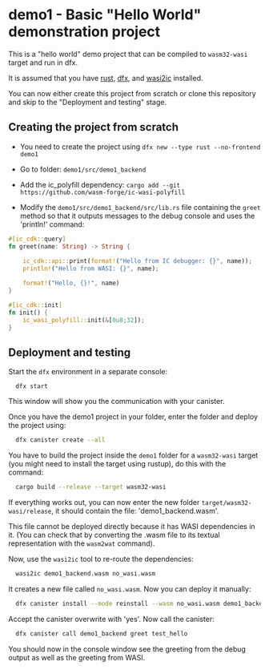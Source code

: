 # demo1 - Basic "Hello World" demonstration project

This is a "hello world" demo project that can be compiled to `wasm32-wasi` target and run in dfx.

It is assumed that you have [rust](https://doc.rust-lang.org/book/ch01-01-installation.html), [dfx](https://internetcomputer.org/docs/current/developer-docs/setup/install/), and [wasi2ic](https://github.com/wasm-forge/wasi2ic) installed.


You can now either create this project from scratch or clone this repository and skip to the "Deployment and testing" stage.


## Creating the project from scratch

* You need to create the project using `dfx new --type rust --no-frontend demo1`
* Go to folder: `demo1/src/demo1_backend`
* Add the ic_polyfill dependency: `cargo add --git https://github.com/wasm-forge/ic-wasi-polyfill`

* Modify the `demo1/src/demo1_backend/src/lib.rs` file containing the `greet` method so that it outputs messages to the debug console and uses the 'println!' command:

```rust
#[ic_cdk::query]
fn greet(name: String) -> String {
    
    ic_cdk::api::print(format!("Hello from IC debugger: {}", name));
    println!("Hello from WASI: {}", name);

    format!("Hello, {}!", name)
}

#[ic_cdk::init]
fn init() {
    ic_wasi_polyfill::init(&[0u8;32]);
}

```


## Deployment and testing

Start the `dfx` environment in a separate console:
```
  dfx start
```
This window will show you the communication with your canister.


Once you have the demo1 project in your folder, enter the folder and deploy the project using:

```bash
  dfx canister create --all
```

You have to build the project inside the `demo1` folder for a `wasm32-wasi` target (you might need to install the target using rustup), do this with the command:
```bash
  cargo build --release --target wasm32-wasi
```

If everything works out, you can now enter the new folder `target/wasm32-wasi/release`, it should contain the file: 'demo1_backend.wasm'.

This file cannot be deployed directly because it has WASI dependencies in it. 
(You can check that by converting the .wasm file to its textual representation with the `wasm2wat` command).

Now, use the `wasi2ic` tool to re-route the dependencies:
```bash
  wasi2ic demo1_backend.wasm no_wasi.wasm
```
It creates a new file called `no_wasi.wasm`. Now you can deploy it manually:

```bash
  dfx canister install --mode reinstall --wasm no_wasi.wasm demo1_backend
```

Accept the canister overwrite with 'yes'. Now call the canister:

```bash
  dfx canister call demo1_backend greet test_hello
```

You should now in the console window see the greeting from the debug output as well as the greeting from WASI.

